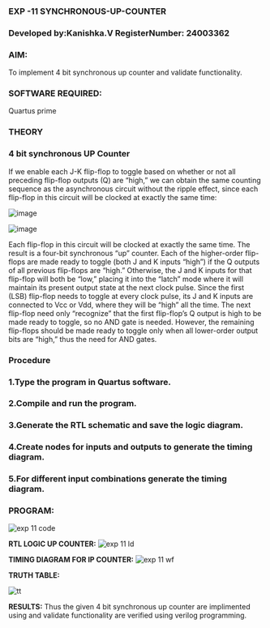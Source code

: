 ### EXP -11 SYNCHRONOUS-UP-COUNTER
### Developed by:Kanishka.V RegisterNumber: 24003362

### **AIM:**

To implement 4 bit synchronous up counter and validate functionality.

### **SOFTWARE REQUIRED:**

Quartus prime

### **THEORY**

### **4 bit synchronous UP Counter**

If we enable each J-K flip-flop to toggle based on whether or not all preceding flip-flop outputs (Q) are “high,” we can obtain the same counting sequence as the asynchronous circuit without the ripple effect, since each flip-flop in this circuit will be clocked at exactly the same time:

![image](https://github.com/naavaneetha/SYNCHRONOUS-UP-COUNTER/assets/154305477/d5db3fa0-e413-404c-b80e-b2f39d82e7e8)


![image](https://github.com/naavaneetha/SYNCHRONOUS-UP-COUNTER/assets/154305477/52cb61eb-d04b-442d-810c-31185a68410b)

Each flip-flop in this circuit will be clocked at exactly the same time.
The result is a four-bit synchronous “up” counter. Each of the higher-order flip-flops are made ready to toggle (both J and K inputs “high”) if the Q outputs of all previous flip-flops are “high.”
Otherwise, the J and K inputs for that flip-flop will both be “low,” placing it into the “latch” mode where it will maintain its present output state at the next clock pulse.
Since the first (LSB) flip-flop needs to toggle at every clock pulse, its J and K inputs are connected to Vcc or Vdd, where they will be “high” all the time.
The next flip-flop need only “recognize” that the first flip-flop’s Q output is high to be made ready to toggle, so no AND gate is needed.
However, the remaining flip-flops should be made ready to toggle only when all lower-order output bits are “high,” thus the need for AND gates.

### **Procedure**
### 1.Type the program in Quartus software.

### 2.Compile and run the program.

### 3.Generate the RTL schematic and save the logic diagram.

### 4.Create nodes for inputs and outputs to generate the timing diagram.

### 5.For different input combinations generate the timing diagram.

### **PROGRAM:**
![exp 11 code ](https://github.com/user-attachments/assets/b7792a2a-3945-4cf4-aabc-e65106efc10a)


**RTL LOGIC UP COUNTER:**
![exp 11 ld](https://github.com/user-attachments/assets/0f918126-19e9-446b-b295-f610ee6ab8f5)

**TIMING DIAGRAM FOR IP COUNTER:**
![exp 11 wf](https://github.com/user-attachments/assets/eee93ab5-e289-4000-b578-58a80386cacf)

**TRUTH TABLE:**



![tt ](https://github.com/user-attachments/assets/6c371234-3074-4892-a432-d33c26bd8e05)

**RESULTS:**
Thus the given 4 bit synchronous up counter are implimented using and validate functionality are verified using verilog programming.
